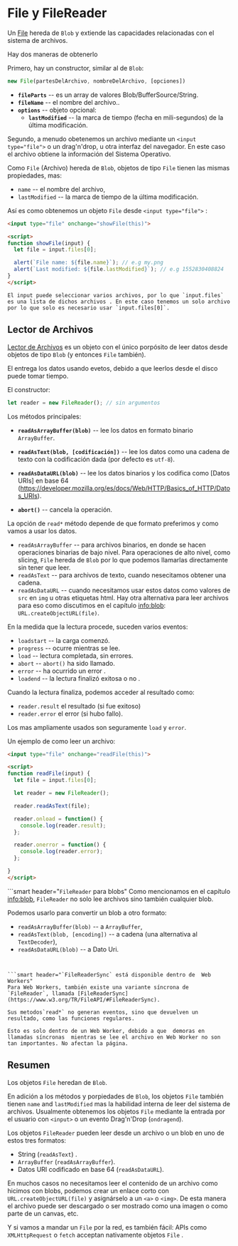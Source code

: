 # File y FileReader

Un [File](https://www.w3.org/TR/FileAPI/#dfn-file) hereda de `Blob` y extiende las capacidades relacionadas con el sistema de archivos.

Hay dos maneras de obtenerlo

Primero, hay un constructor, similar al de `Blob`:

```js
new File(partesDelArchivo, nombreDelArchivo, [opciones])
```

- **`fileParts`** -- es un array de valores Blob/BufferSource/String.
- **`fileName`** -- el nombre del archivo..
- **`options`** -- objeto opcional:
    - **`lastModified`** -- la  marca de tiempo (fecha en mili-segundos) de la última modificación.

Segundo, a menudo obetenemos un archivo mediante un `<input type="file">` o un drag'n'drop, u otra interfaz del navegador. En este caso el archivo obtiene la información del Sistema Operativo.

Como `File` (Archivo) hereda de `Blob`, objetos de tipo `File` tienen las mismas propiedades, mas:
- `name` -- el nombre del archivo,
- `lastModified` -- la marca de tiempo de la última modificación.

Así es como obtenemos un objeto `File` desde `<input type="file">` :

```html run
<input type="file" onchange="showFile(this)">

<script>
function showFile(input) {
  let file = input.files[0];

  alert(`File name: ${file.name}`); // e.g my.png
  alert(`Last modified: ${file.lastModified}`); // e.g 1552830408824
}
</script>
```

```smart
El input puede seleccionar varios archivos, por lo que `input.files` es una lista de dichos archivos . En este caso tenemos un solo archivo por lo que solo es necesario usar `input.files[0]`.
```

## Lector de Archivos 

[Lector de Archivos](https://www.w3.org/TR/FileAPI/#dfn-filereader) es un objeto con el único porpósito de leer datos desde  objetos  de tipo `Blob` (y entonces `File` también).

El entrega los datos usando evetos, debido a que leerlos desde el disco puede tomar tiempo.

El constructor:

```js
let reader = new FileReader(); // sin argumentos
```

Los métodos principales:

- **`readAsArrayBuffer(blob)`** -- lee los datos en formato binario `ArrayBuffer`.
- **`readAsText(blob, [codificación])`** -- lee los datos como una cadena de texto con la codificación dada (por defecto es `utf-8`).
- **`readAsDataURL(blob)`** -- lee los datos binarios y los codifica como [Datos URIs] en base 64 (https://developer.mozilla.org/es/docs/Web/HTTP/Basics_of_HTTP/Datos_URIs).

- **`abort()`** -- cancela la operación.

La opción de `read*` método depende de que formato preferimos y como vamos a usar los datos.

- `readAsArrayBuffer` -- para archivos binarios, en donde se hacen operaciones binarias de bajo nivel. Para operaciones de alto nivel, como slicing, `File` hereda de `Blob` por lo que podemos llamarlas directamente sin tener que leer.
- `readAsText` -- para archivos de texto, cuando nesecitamos obtener una cadena.
- `readAsDataURL` -- cuando necesitamos usar estos datos como valores de `src` en `img` u otras etiquetas html. Hay otra alternativa para leer archivos para eso como discutimos en el capítulo <info:blob>: `URL.createObjectURL(file)`.

En la medida que la lectura procede, suceden varios eventos:
- `loadstart` -- la carga comenzó.
- `progress` -- ocurre mientras se lee.
- `load` -- lectura completada, sin errores.
- `abort` -- `abort()` ha sido llamado.
- `error` -- ha ocurrido un error .
- `loadend` -- la lectura finalizó exitosa o no .

Cuando la lectura finaliza, podemos acceder al resultado como:
- `reader.result` el resultado (si fue exitoso)
- `reader.error` el error (si hubo fallo).

Los mas ampliamente usados son seguramente `load` y `error`. 

Un ejemplo de como leer un archivo:

```html run
<input type="file" onchange="readFile(this)">

<script>
function readFile(input) {
  let file = input.files[0];

  let reader = new FileReader();

  reader.readAsText(file);

  reader.onload = function() {
    console.log(reader.result);
  };

  reader.onerror = function() {
    console.log(reader.error);
  };

}
</script>
```

```smart header="`FileReader` para blobs"
Como mencionamos en el capítulo <info:blob>, `FileReader` no solo lee archivos sino también cualquier blob.

Podemos usarlo para convertir un blob a otro formato:
- `readAsArrayBuffer(blob)` -- a `ArrayBuffer`,
- `readAsText(blob, [encoding])` -- a cadena (una alternativa al `TextDecoder`),
- `readAsDataURL(blob)` -- a Dato Uri.
```


```smart header="`FileReaderSync` está disponible dentro de  Web Workers"
Para Web Workers, también existe una variante síncrona de `FileReader`, llamada [FileReaderSync](https://www.w3.org/TR/FileAPI/#FileReaderSync).

Sus metodos`read*` no generan eventos, sino que devuelven un resultado, como las funciones regulares.

Esto es solo dentro de un Web Worker, debido a que  demoras en  llamadas síncronas  mientras se lee el archivo en Web Worker no son tan importantes. No afectan la página.

```

## Resumen

Los objetos `File` heredan de  `Blob`.

En adición a los métodos y porpiedades de `Blob`, los objetos `File` también tienen `name` and `lastModified` mas la habilidad interna de leer del sistema de archivos. Usualmente obtenemos los objetos `File` mediante la entrada por el usuario con `<input>` o un evento Drag'n'Drop (`ondragend`).


Los objetos `FileReader` pueden leer desde un archivo o un blob en uno de estos tres formatos:
- String (`readAsText`) .
- `ArrayBuffer` (`readAsArrayBuffer`).
- Datos URI codificado en base 64 (`readAsDataURL`).

En muchos casos no necesitamos leer el contenido de un archivo como hicimos con blobs, podemos crear un enlace corto con `URL.createObjectURL(file)` y asignárselo a un `<a>` o `<img>`. De esta manera el archivo puede ser descargado o ser mostrado como una imagen o como parte de un canvas, etc.



Y si vamos a mandar un `File` por la red, es también fácil: APIs como `XMLHttpRequest` o `fetch` acceptan nativamente objetos `File` . 
